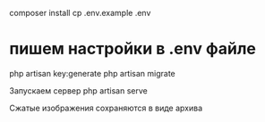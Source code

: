 composer install
cp .env.example .env
# пишем настройки в .env файле
php artisan key:generate
php artisan migrate

Запускаем сервер
php artisan serve

Сжатые изображения сохраняются в виде архива 
